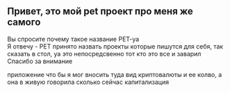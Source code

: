 Привет, это мой pet проект про меня же самого 
------ 
Вы спросите почему такое название PET-ya\
Я отвечу - PET принято назвать проекты которые пишутся для себя, так сказать в стол, ya это непосредсвенно тот кто это все и заварил\
Спасибо за внимание 


приложение что бы я мог вносить туда вид криптовалюты и ее колво, а она в живую говорила сколько сейчас капитализация
